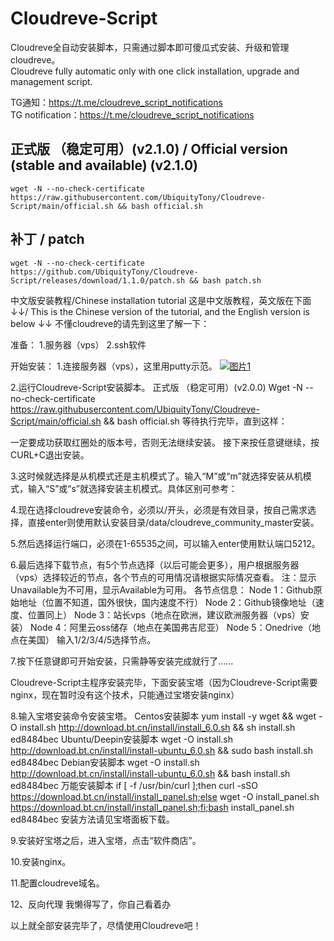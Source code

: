 # Cloudreve-Script
Cloudreve全自动安装脚本，只需通过脚本即可傻瓜式安装、升级和管理cloudreve。<br>
Cloudreve fully automatic only with one click installation, upgrade and management script.

TG通知：https://t.me/cloudreve_script_notifications<br>
TG notification：https://t.me/cloudreve_script_notifications
## 正式版 （稳定可用）(v2.1.0) / Official version (stable and available) (v2.1.0)

```shell
wget -N --no-check-certificate https://raw.githubusercontent.com/UbiquityTony/Cloudreve-Script/main/official.sh && bash official.sh
```
## 补丁 / patch
```shell
wget -N --no-check-certificate https://github.com/UbiquityTony/Cloudreve-Script/releases/download/1.1.0/patch.sh && bash patch.sh
```
中文版安装教程/Chinese installation tutorial
这是中文版教程，英文版在下面↓↓/ This is the Chinese version of the tutorial, and the English version is below ↓↓
不懂cloudreve的请先到这里了解一下：

准备：
1.服务器（vps）   2.ssh软件

开始安装：
1.连接服务器（vps），这里用putty示范。
[![图片1](https://speedcloud.cf/api/v3/file/source/43406/1.png?sign=VtFLliTwsKX2UUwYRvHV56Xz9GJj-yPmTOlgNQsclbU%3D%3A0)](https://speedcloud.cf/api/v3/file/source/43406/1.png?sign=VtFLliTwsKX2UUwYRvHV56Xz9GJj-yPmTOlgNQsclbU%3D%3A0)

2.运行Cloudreve-Script安装脚本。
正式版 （稳定可用）(v2.0.0)
Wget -N --no-check-certificate https://raw.githubusercontent.com/UbiquityTony/Cloudreve-Script/main/official.sh && bash official.sh
等待执行完毕，直到这样：

一定要成功获取红圈处的版本号，否则无法继续安装。
接下来按任意键继续，按CURL+C退出安装。

3.这时候就选择是从机模式还是主机模式了。输入“M”或“m”就选择安装从机模式，输入“S”或“s”就选择安装主机模式。具体区别可参考：


4.现在选择cloudreve安装命令，必须以/开头，必须是有效目录，按自己需求选择，直接enter则使用默认安装目录/data/cloudreve_community_master安装。


5.然后选择运行端口，必须在1-65535之间，可以输入enter使用默认端口5212。


6.最后选择下载节点，有5个节点选择（以后可能会更多），用户根据服务器（vps）选择较近的节点，各个节点的可用情况请根据实际情况查看。
注：显示Unavailable为不可用，显示Available为可用。
各节点信息：
Node 1：Github原始地址（位置不知道，国外很快，国内速度不行）
Node 2：Github镜像地址（速度、位置同上）
Node 3：站长vps（地点在欧洲，建议欧洲服务器（vps）安装）
Node 4：阿里云oss储存（地点在美国弗吉尼亚）
Node 5：Onedrive（地点在美国）
输入1/2/3/4/5选择节点。


7.按下任意键即可开始安装，只需静等安装完成就行了……

Cloudreve-Script主程序安装完毕，下面安装宝塔（因为Cloudreve-Script需要nginx，现在暂时没有这个技术，只能通过宝塔安装nginx）

8.输入宝塔安装命令安装宝塔。
Centos安装脚本
yum install -y wget && wget -O install.sh http://download.bt.cn/install/install_6.0.sh && sh install.sh ed8484bec
Ubuntu/Deepin安装脚本
wget -O install.sh http://download.bt.cn/install/install-ubuntu_6.0.sh && sudo bash install.sh ed8484bec
Debian安装脚本
wget -O install.sh http://download.bt.cn/install/install-ubuntu_6.0.sh && bash install.sh ed8484bec
万能安装脚本
if [ -f /usr/bin/curl ];then curl -sSO https://download.bt.cn/install/install_panel.sh;else wget -O install_panel.sh https://download.bt.cn/install/install_panel.sh;fi;bash install_panel.sh ed8484bec
安装方法请见宝塔面板下载。

9.安装好宝塔之后，进入宝塔，点击“软件商店”。


10.安装nginx。


11.配置cloudreve域名。


12、反向代理
   我懒得写了，你自己看着办

以上就全部安装完毕了，尽情使用Cloudreve吧！
